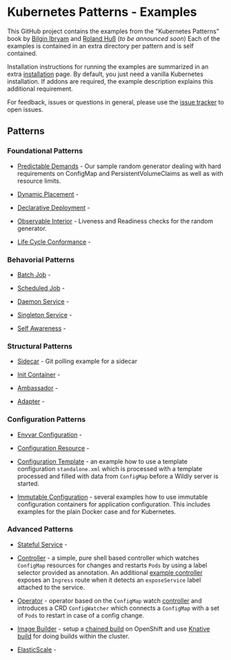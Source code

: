 
<!--- <a href="https://leanpub.com/k8spatterns"><img src="https://s3.amazonaws.com/titlepages.leanpub.com/k8spatterns/hero?1492193906" align="right" width="300px" style="float:right; margin: 50px 0px 20px 30px;"/></a> -->

# Kubernetes Patterns - Examples

This GitHub project contains the examples from the "Kubernetes Patterns" book by [Bilgin Ibryam](https://github.com/bibryam) and [Roland Huß](https://github.com/rhuss) (_to be announced soon_)
Each of the examples is contained in an extra directory per pattern and is self contained.

Installation instructions for running the examples are summarized in an extra [installation](INSTALLATION.adoc) page.
By default, you just need a vanilla Kubernetes installation.
If addons are required, the example description explains this additional requirement.

For feedback, issues or questions in general, please use the [issue tracker](https://github.com/bibryam/k8spatterns/issues) to open issues.

## Patterns

### Foundational Patterns

* [Predictable Demands](foundational/PredictableDemands/README.adoc) - Our sample random generator dealing with hard requirements on ConfigMap and PersistentVolumeClaims as well as with resource limits.

* [Dynamic Placement](foundational/DynamicPlacement/README.adoc) -

* [Declarative Deployment](foundational/DeclarativeDeployment/README.adoc) -

* [Observable Interior](foundational/ObservableInterior/README.adoc) - Liveness and Readiness checks for the random generator.

* [Life Cycle Conformance](foundational/LifeCycleConformance/README.adoc) -

### Behavorial Patterns

* [Batch Job](behavorial/BatchJob/README.adoc) -

* [Scheduled Job](behavorial/ScheduledJob/README.adoc) -

* [Daemon Service](behavorial/DaemonService/README.adoc) -

* [Singleton Service](behavorial/SingletionService/README.adoc) -

* [Self Awareness](behavorial/SelfAwareness/README.adoc) -

### Structural Patterns

* [Sidecar](structural/Sidecar/README.adoc) - Git polling example for a sidecar

* [Init Container](structural/InitContainer/README.adoc) -

* [Ambassador](structural/Ambassador/README.adoc) -

* [Adapter](structural/Adapter/README.adoc) -

### Configuration Patterns

* [Envvar Configuration](configuration/EnvvarConfiguration/README.adoc) -

* [Configuration Resource](configuration/ConfigurationResource/README.adoc) -

* [Configuration Template](configuration/ConfigurationTemplate/README.adoc) - an example how to use a template configuration `standalone.xml` which is processed with a template processed and filled with data from `ConfigMap` before a Wildly server is started.

* [Immutable Configuration](configuration/ImmutableConfiguration/README.adoc) - several examples how to use immutable configuration containers for application configuration. This includes examples for the plain Docker case and for Kubernetes.

### Advanced Patterns

* [Stateful Service](advanced/StatefulService/README.adoc) -

* [Controller](advanced/Controller/README.adoc) - a simple, pure shell based controller which watches `ConfigMap` resources for changes and restarts `Pods` by using a label selector provided as annotation. An additional [example controller](advanced/Controller/expose-controller/README.adoc) exposes an `Ingress` route when it detects an `exposeService` label attached to the service.

* [Operator](advanced/Operator/README.adoc) - operator based on the `ConfigMap` watch [controller](advanced/Controller/README.adoc) and introduces a CRD `ConfigWatcher` which connects a `ConfigMap` with a set of `Pods` to restart in case of a config change.

* [Image Builder](advanced/ImageBuilder/README.adoc) - setup a [chained build](advanced/ImageBuilder/openshift/README.adoc) on OpenShift and use [Knative build](advanced/ImageBuilder/knative/README.adoc) for doing builds within the cluster.

* [ElasticScale](advanced/ElasticScale/README.adoc) -
